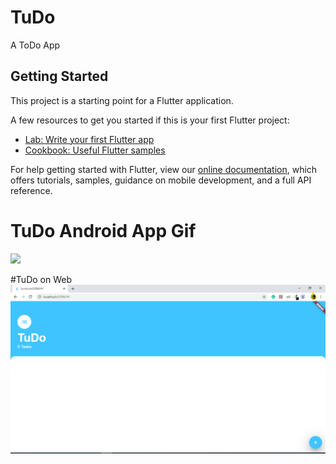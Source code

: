 # TuDo

A ToDo App

## Getting Started

This project is a starting point for a Flutter application.

A few resources to get you started if this is your first Flutter project:

- [Lab: Write your first Flutter app](https://flutter.dev/docs/get-started/codelab)
- [Cookbook: Useful Flutter samples](https://flutter.dev/docs/cookbook)

For help getting started with Flutter, view our
[online documentation](https://flutter.dev/docs), which offers tutorials,
samples, guidance on mobile development, and a full API reference.

# TuDo Android App Gif
![](https://github.com/faizanmohiuddin482/TuDo/blob/master/TuDo%20Screen%20Recording%20Gif.gif)

#TuDo on Web
![](https://github.com/faizanmohiuddin482/TuDo/blob/master/TuDo%20Web.png)
